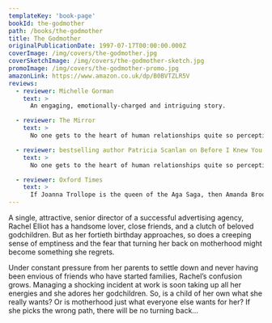 ```yaml
---
templateKey: 'book-page'
bookId: the-godmother
path: /books/the-godmother
title: The Godmother
originalPublicationDate: 1997-07-17T00:00:00.000Z
coverImage: /img/covers/the-godmother.jpg
coverSketchImage: /img/covers/the-godmother-sketch.jpg
promoImage: /img/covers/the-godmother-promo.jpg
amazonLink: https://www.amazon.co.uk/dp/B0BVTZLR5V
reviews:
  - reviewer: Michelle Gorman
    text: >
      An engaging, emotionally-charged and intriguing story.

  - reviewer: The Mirror
    text: >
      No one gets to the heart of human relationships quite so perceptively as Brookfield.

  - reviewer: bestselling author Patricia Scanlan on Before I Knew You
    text: >
      No one gets to the heart of human relationships quite so perceptively as Brookfield.

  - reviewer: Oxford Times
    text: >
      If Joanna Trollope is the queen of the Aga Saga, then Amanda Brookfield must be a strong contender for princess.
---
```


A single, attractive, senior director of a successful advertising agency, Rachel Elliot has a handsome lover, close friends, and a clutch of beloved godchildren. But as her fortieth birthday approaches, so does a creeping sense of emptiness and the fear that turning her back on motherhood might become something she regrets.

Under constant pressure from her parents to settle down and never having been envious of friends who have started families, Rachel’s confusion grows. Managing a shocking incident at work is soon taking up all her energies and she adores her godchildren. So, is a child of her own what she really wants? Or is motherhood just what everyone else wants for her? If she picks the wrong path, there will be no turning back...
